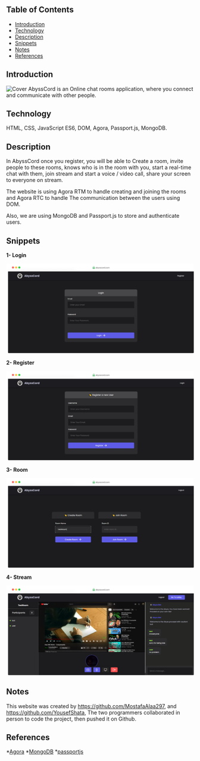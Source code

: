 ## Table of Contents

* [Introduction](#Introduction)
* [Technology](#Technology)
* [Description](#Descreption)
* [Snippets](#Snippters)
* [Notes](#Notes)
* [References](#References)

## Introduction
![Cover](/AbyssCord/Covers/GitHub-Cover.jpg)
AbyssCord is an Online chat rooms application, where you connect and communicate with other people.
## Technology
HTML, CSS, JavaScript ES6, DOM, Agora, Passport.js, MongoDB.
## Description
In AbyssCord once you register, you will be able to Create a room, invite people to these rooms, knows who is in the room with you, start a real-time chat with them, join stream and start a voice / video call, share your screen to everyone on stream.

The website is using Agora RTM to handle creating and joining the rooms and Agora RTC to handle The communication between the users using DOM.

Also, we are using MongoDB and Passport.js to store and authenticate users.
## Snippets
**1- Login**

![Cover](/AbyssCord/Screenshots/Login.png)

**2- Register**

![Cover](/AbyssCord/Screenshots/Register.png)

**3- Room**

![Cover](/AbyssCord/Screenshots/Room.png)

**4- Stream**

![Cover](/AbyssCord/Screenshots/Stream.png)
## Notes
This website was created by https://github.com/MostafaAlaa297, and https://github.com/YousefShata, The two programmers collaborated in person to code the project, then pushed it on Github.
## References
*[Agora](https://docs.agora.io/en/)
*[MongoDB](https://www.mongodb.com/)
*[passportjs](https://www.passportjs.org/)
